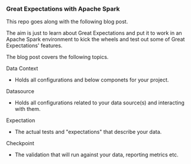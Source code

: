 ### Great Expectations with Apache Spark

This repo goes along with the following blog post.

The aim is just to learn about Great Expectations and put it
to work in an Apache Spark environment to kick the wheels
and test out some of Great Expectations' features.

The blog post covers the following topics.

Data Context
 - Holds all configurations and below componets for your project.

Datasource
 - Holds all configurations related to your data source(s) and interacting with them.

Expectation
 - The actual tests and "expectations" that describe your data.

Checkpoint
- The validation that will run against your data, reporting metrics etc.